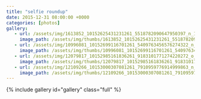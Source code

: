 ```yaml
---
title: "selfie roundup"
date: 2015-12-31 08:00:00 +0000
categories: [photos]
gallery:
   - url: /assets/img/1613852_10152625431231261_5518782090647950397_n_10152625431231261.jpg
     image_path: /assets/img/thumbs/1613852_10152625431231261_5518782090647950397_n_10152625431231261.png
   - url: /assets/img/10996081_10152699116701261_5409763456576274322_n_10152699116701261.jpg
     image_path: /assets/img/thumbs/10996081_10152699116701261_5409763456576274322_n_10152699116701261.png
   - url: /assets/img/12079817_10152985161836261_9183101771274220272_o_10152985161836261.jpg
     image_path: /assets/img/thumbs/12079817_10152985161836261_9183101771274220272_o_10152985161836261.png
   - url: /assets/img/12109266_10153000307081261_7910959776914999863_n_10153000307081261.jpg
     image_path: /assets/img/thumbs/12109266_10153000307081261_7910959776914999863_n_10153000307081261.png
---
```

{% include gallery id="gallery" class="full" %}